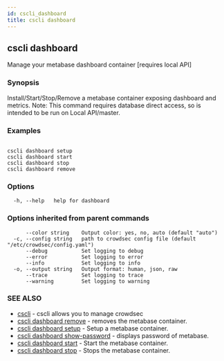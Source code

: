 ```yaml
---
id: cscli_dashboard
title: cscli dashboard
---
```

## cscli dashboard

Manage your metabase dashboard container [requires local API]

### Synopsis

Install/Start/Stop/Remove a metabase container exposing dashboard and metrics.
Note: This command requires database direct access, so is intended to be run on Local API/master.
		

### Examples

```

cscli dashboard setup
cscli dashboard start
cscli dashboard stop
cscli dashboard remove

```

### Options

```
  -h, --help   help for dashboard
```

### Options inherited from parent commands

```
      --color string    Output color: yes, no, auto (default "auto")
  -c, --config string   path to crowdsec config file (default "/etc/crowdsec/config.yaml")
      --debug           Set logging to debug
      --error           Set logging to error
      --info            Set logging to info
  -o, --output string   Output format: human, json, raw
      --trace           Set logging to trace
      --warning         Set logging to warning
```

### SEE ALSO

* [cscli](/cscli/cscli.md)	 - cscli allows you to manage crowdsec
* [cscli dashboard remove](/cscli/cscli_dashboard_remove.md)	 - removes the metabase container.
* [cscli dashboard setup](/cscli/cscli_dashboard_setup.md)	 - Setup a metabase container.
* [cscli dashboard show-password](/cscli/cscli_dashboard_show-password.md)	 - displays password of metabase.
* [cscli dashboard start](/cscli/cscli_dashboard_start.md)	 - Start the metabase container.
* [cscli dashboard stop](/cscli/cscli_dashboard_stop.md)	 - Stops the metabase container.

